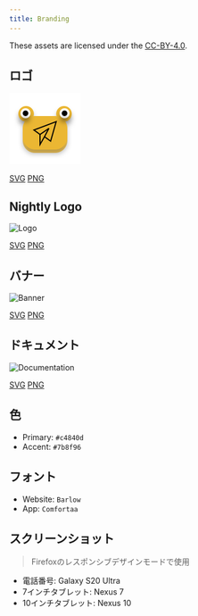 ```yaml
---
title: Branding
---
```


These assets are licensed under the [CC-BY-4.0](https://github.com/LinwoodDev/Butterfly/blob/develop/BRANDING_LICENSE).

## ロゴ

![Logo](/img/logo.svg)

[SVG](/img/logo.svg) [PNG](/img/logo.png)

## Nightly Logo

![Logo](/img/nightly.svg)

[SVG](/img/nightly.svg) [PNG](/img/nightly.png)

## バナー

![Banner](/img/banner.svg)

[SVG](/img/banner.svg) [PNG](/img/banner.png)

## ドキュメント

![Documentation](/img/docs.svg)

[SVG](/img/docs.svg) [PNG](/img/docs.png)

## 色

- Primary: `#c4840d`
- Accent: `#7b8f96`

## フォント

- Website: `Barlow`
- App: `Comfortaa`

## スクリーンショット

> Firefoxのレスポンシブデザインモードで使用

- 電話番号: Galaxy S20 Ultra
- 7インチタブレット: Nexus 7
- 10インチタブレット: Nexus 10
